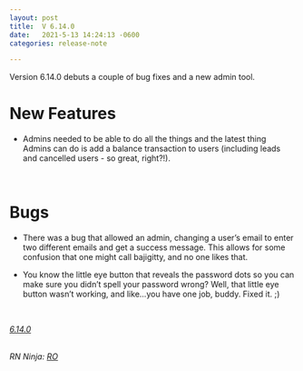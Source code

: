 ```yaml
---
layout: post
title:  V 6.14.0
date:   2021-5-13 14:24:13 -0600
categories: release-note

---
```

Version 6.14.0 debuts a couple of bug fixes and a new admin tool.


# New Features

- Admins needed to be able to do all the things and the latest thing Admins can do is add a balance transaction to users (including leads and cancelled users - so great, right?!). 


<br/>

# Bugs

- There was a bug that allowed an admin, changing a user’s email to enter two different emails and get a success message. This allows for some confusion that one might call bajigitty, and no one likes that. 

- You know the little eye button that reveals the password dots so you can make sure you didn’t spell your password wrong? Well, that little eye button wasn’t working, and like...you have one job, buddy. Fixed it. ;) 




<br/>

*[6.14.0](https://github.com/streetparking/my-streetparking/releases/tag/v6.14.0)*
<br/>
<br/>


_RN Ninja: [RO](https://github.com/robyanna)_
 
 
 